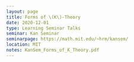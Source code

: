 ```yaml
---
layout: page
title: Forms of \(K\)-Theory
date: 2020-12-01
type: Learning Seminar Talks
seminar: Kan Seminar
seminarpage: https://math.mit.edu/~hrm/kansem/
location: MIT
notes: KanSem_Forms_of_K_Theory.pdf
---
```

